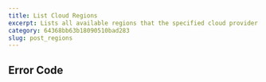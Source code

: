 ```yaml
---
title: List Cloud Regions
excerpt: Lists all available regions that the specified cloud provider offers.
category: 64368bb63b18090510bad283
slug: post_regions
---
```


## Error Code
